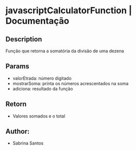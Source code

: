 # javascriptCalculatorFunction | Documentação

## Description
Função que retorna a somatória da divisão de uma dezena

## Params
- valorEtrada: número digitado 
- mostrarSoma: printa os números acrescentados na soma
- adiciona: resultado da função

## Retorn
- Valores somados e o total

## Author:
 - Sabrina Santos
